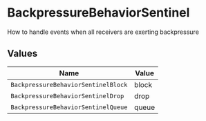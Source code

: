 # BackpressureBehaviorSentinel

How to handle events when all receivers are exerting backpressure


## Values

| Name                                | Value                               |
| ----------------------------------- | ----------------------------------- |
| `BackpressureBehaviorSentinelBlock` | block                               |
| `BackpressureBehaviorSentinelDrop`  | drop                                |
| `BackpressureBehaviorSentinelQueue` | queue                               |